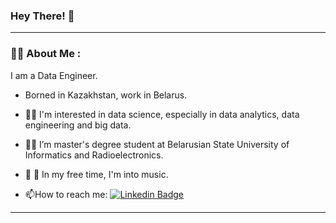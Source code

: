 
<!-- <div align="center">
  <img src="https://media.giphy.com/media/k0ijJhqrUP4T2EvmJ1/giphy.gif" width="300" height="200"/>
</div>


 -->
### Hey There! :open_hands:

---

### :ok_man: About Me :
I am a Data Engineer.

- Borned in Kazakhstan, work in Belarus.

- :man_technologist: I'm interested in data science, especially in data analytics, data engineering and big data.

- :man_student: I’m master's degree student at Belarusian State University of Informatics and Radioelectronics.

- :musical_score: :musical_note: In my free time, I'm into music.

- :mailbox:How to reach me: [![Linkedin Badge](https://img.shields.io/badge/-Linkedin-blue?style=flat&logo=Linkedin&logoColor=white)](https://www.linkedin.com/in/kuanysh-zhaksylyk-413077194/)

---

